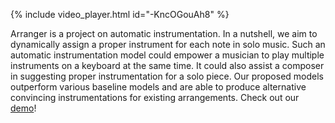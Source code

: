 {% include video_player.html id="-KncOGouAh8" %}

Arranger is a project on automatic instrumentation. In a nutshell, we aim to dynamically assign a proper instrument for each note in solo music. Such an automatic instrumentation model could empower a musician to play multiple instruments on a keyboard at the same time. It could also assist a composer in suggesting proper instrumentation for a solo piece. Our proposed models outperform various baseline models and are able to produce alternative convincing instrumentations for existing arrangements. Check out our [demo](demo)!

